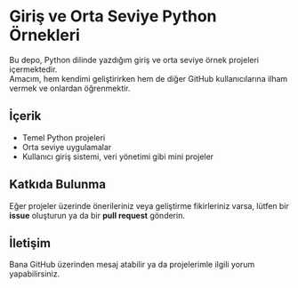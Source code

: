 # Giriş ve Orta Seviye Python Örnekleri

Bu depo, Python dilinde yazdığım giriş ve orta seviye örnek projeleri içermektedir.  
Amacım, hem kendimi geliştirirken hem de diğer GitHub kullanıcılarına ilham vermek ve onlardan öğrenmektir.

## İçerik
- Temel Python projeleri
- Orta seviye uygulamalar
- Kullanıcı giriş sistemi, veri yönetimi gibi mini projeler

## Katkıda Bulunma
Eğer projeler üzerinde önerileriniz veya geliştirme fikirleriniz varsa, lütfen bir **issue** oluşturun ya da bir **pull request** gönderin.

## İletişim
Bana GitHub üzerinden mesaj atabilir ya da projelerimle ilgili yorum yapabilirsiniz.
